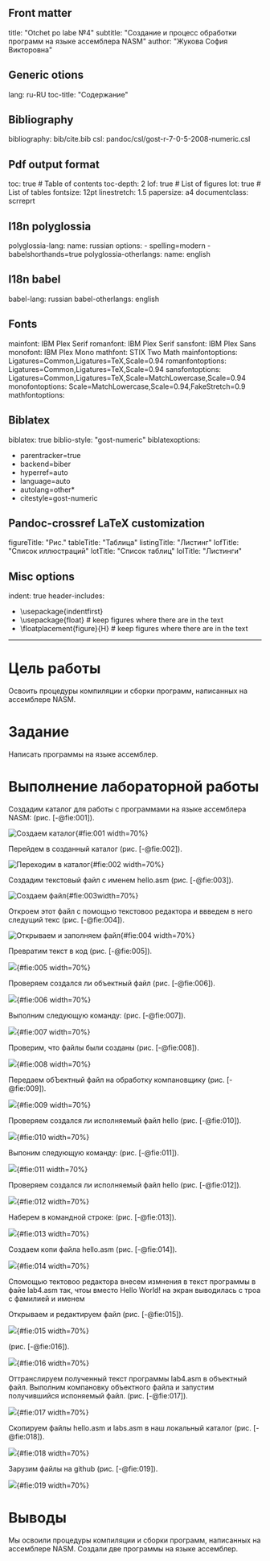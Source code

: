## Front matter
title: "Otchet po labe №4"
subtitle: "Создание и процесс обработки программ на языке ассемблера NASM"
author: "Жукова София Викторовна"

## Generic otions
lang: ru-RU
toc-title: "Содержание"

## Bibliography
bibliography: bib/cite.bib
csl: pandoc/csl/gost-r-7-0-5-2008-numeric.csl

## Pdf output format
toc: true # Table of contents
toc-depth: 2
lof: true # List of figures
lot: true # List of tables
fontsize: 12pt
linestretch: 1.5
papersize: a4
documentclass: scrreprt
## I18n polyglossia
polyglossia-lang:
  name: russian
  options:
	- spelling=modern
	- babelshorthands=true
polyglossia-otherlangs:
  name: english
## I18n babel
babel-lang: russian
babel-otherlangs: english
## Fonts
mainfont: IBM Plex Serif
romanfont: IBM Plex Serif
sansfont: IBM Plex Sans
monofont: IBM Plex Mono
mathfont: STIX Two Math
mainfontoptions: Ligatures=Common,Ligatures=TeX,Scale=0.94
romanfontoptions: Ligatures=Common,Ligatures=TeX,Scale=0.94
sansfontoptions: Ligatures=Common,Ligatures=TeX,Scale=MatchLowercase,Scale=0.94
monofontoptions: Scale=MatchLowercase,Scale=0.94,FakeStretch=0.9
mathfontoptions:
## Biblatex
biblatex: true
biblio-style: "gost-numeric"
biblatexoptions:
  - parentracker=true
  - backend=biber
  - hyperref=auto
  - language=auto
  - autolang=other*
  - citestyle=gost-numeric
## Pandoc-crossref LaTeX customization
figureTitle: "Рис."
tableTitle: "Таблица"
listingTitle: "Листинг"
lofTitle: "Список иллюстраций"
lotTitle: "Список таблиц"
lolTitle: "Листинги"
## Misc options
indent: true
header-includes:
  - \usepackage{indentfirst}
  - \usepackage{float} # keep figures where there are in the text
  - \floatplacement{figure}{H} # keep figures where there are in the text
---

# Цель работы

Освоить процедуры компиляции и сборки программ, написанных на ассемблере NASM.

# Задание

Написать программы на языке ассемблер.


# Выполнение лабораторной работы

Создадим каталог для работы с программами на языке ассемблера NASM: (рис. [-@fie:001]).


![Создаем каталог](image/41.png){#fie:001 width=70%}


Перейдем в созданный каталог (рис. [-@fie:002]).


![Переходим в каталог](image/42.png){#fie:002 width=70%}


Создадим текстовый файл с именем hello.asm (рис. [-@fie:003]).


![Создаем файл](image/43.png){#fie:003width=70%}


Откроем этот файл с помощью текстовоо редактора и ввведем в него следущий текс (рис. [-@fie:004]).


![Открываем и заполняем файл](image/44.png){#fie:004 width=70%}


Превратим текст в код (рис. [-@fie:005]).

![](image/45.png){#fie:005 width=70%}


Проверяем создался ли объектный файл (рис. [-@fie:006]).


![](image/46.png){#fie:006 width=70%}


Выполним следующую команду: (рис. [-@fie:007]).


![](image/47.png){#fie:007 width=70%}


Проверим, что файлы были созданы (рис. [-@fie:008]).


![](image/48.png){#fie:008 width=70%}


Передаем обЪектный файл на обработку компановщику (рис. [-@fie:009]).


![](image/49.png){#fie:009 width=70%}


Проверяем создался ли исполняемый файл hello (рис. [-@fie:010]).


![](image/410.png){#fie:010 width=70%}


Выпоним следующую команду: (рис. [-@fie:011]).


![](image/411.png){#fie:011 width=70%}


Провeряeм создался ли исполняeмый файл hello (рис. [-@fie:012]).


![](image/412.png){#fie:012 width=70%}


Наберем в командной строке:  (рис. [-@fie:013]).

![](image/413.png){#fie:013 width=70%}


Создаем копи файла hello.asm (рис. [-@fie:014]).

![](image/414.png){#fie:014 width=70%}


Спомощью тектовоо редактора внесем измнения в текст программы в файе lab4.asm так, чтоы вместо Hello World! на экран выводилась с троа с фамилией и именем 


Открываем и редактируем файл (рис. [-@fie:015]).


![](image/415.png){#fie:015 width=70%}


(рис. [-@fie:016]).


![](image/416.png){#fie:016 width=70%}

Оттранслируем полученный текст программы  lab4.asm в объектный файл. Выполним компановку объектного файла и запустим получившийся испоняемый файл. (рис. [-@fie:017]).


![](image/417.png){#fie:017 width=70%}


Скопируем файлы hello.asm и labs.asm в наш локальный каталог (рис. [-@fie:018]).


![](image/418.png){#fie:018 width=70%}


Зарузим файлы на github  (рис. [-@fie:019]).


![](image/419.png){#fie:019 width=70%}

# Выводы

Мы освоили процедуры компиляции и сборки программ, написанных на ассемблере NASM. Создали две программы на языке ассемблер.

